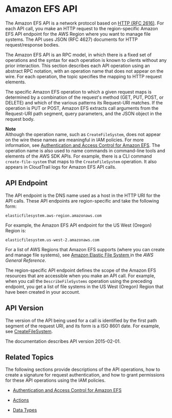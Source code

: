 # Amazon EFS API<a name="api-reference"></a>

The Amazon EFS API is a network protocol based on [HTTP \(RFC 2616\)](https://www.ietf.org/rfc/rfc2616.txt)\. For each API call, you make an HTTP request to the region\-specific Amazon EFS API endpoint for the AWS Region where you want to manage file systems\. The API uses JSON \(RFC 4627\) documents for HTTP request/response bodies\.

The Amazon EFS API is an RPC model, in which there is a fixed set of operations and the syntax for each operation is known to clients without any prior interaction\. This section describes each API operation using an abstract RPC notation, with an operation name that does not appear on the wire\. For each operation, the topic specifies the mapping to HTTP request elements\. 

The specific Amazon EFS operation to which a given request maps is determined by a combination of the request's method \(GET, PUT, POST, or DELETE\) and which of the various patterns its Request\-URI matches\. If the operation is PUT or POST, Amazon EFS extracts call arguments from the Request\-URI path segment, query parameters, and the JSON object in the request body\.

**Note**  
Although the operation name, such as `CreateFileSystem`, does not appear on the wire these names are meaningful in IAM policies\. For more information, see [Authentication and Access Control for Amazon EFS](auth-and-access-control.md)\. The operation name is also used to name commands in command\-line tools and elements of the AWS SDK APIs\. For example, there is a CLI command `create-file-system` that maps to the `CreateFileSystem` operation\. It also appears in CloudTrail logs for Amazon EFS API calls\.

## API Endpoint<a name="api-reference-endpoint"></a>

The API endpoint is the DNS name used as a host in the HTTP URI for the API calls\. These API endpoints are region\-specific and take the following form:

```
elasticfilesystem.aws-region.amazonaws.com
```

For example, the Amazon EFS API endpoint for the US West \(Oregon\) Region is:

```
elasticfilesystem.us-west-2.amazonaws.com
```

For a list of AWS Regions that Amazon EFS supports \(where you can create and manage file systems\), see [Amazon Elastic File System ](http://docs.aws.amazon.com/general/latest/gr/rande.html#elasticfilesystem-region) in the *AWS General Reference*\.

The region\-specific API endpoint defines the scope of the Amazon EFS resources that are accessible when you make an API call\. For example, when you call the `DescribeFileSystems` operation using the preceding endpoint, you get a list of file systems in the US West \(Oregon\) Region that have been created in your account\. 

## API Version<a name="api-reference-version"></a>

The version of the API being used for a call is identified by the first path segment of the request URI, and its form is a ISO 8601 date\. For example, see [CreateFileSystem](API_CreateFileSystem.md)\. 

The documentation describes API version 2015\-02\-01\.

## Related Topics<a name="api-reference-related-topics"></a>

The following sections provide descriptions of the API operations, how to create a signature for request authentication, and how to grant permissions for these API operations using the IAM policies\.

+ [Authentication and Access Control for Amazon EFS](auth-and-access-control.md)

+ [Actions](API_Operations.md)

+ [Data Types](API_Types.md)